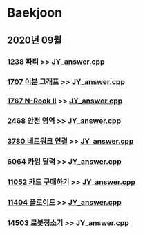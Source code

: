 # Baekjoon

## 2020년 09월

### [1238 파티](https://www.acmicpc.net/problem/1238) >> [JY_answer.cpp](JY_B1238.cpp)

### [1707 이분 그래프](https://www.acmicpc.net/problem/1707) >> [JY_answer.cpp](JY_B1707.cpp)


### [1767 N-Rook II](https://www.acmicpc.net/problem/1767) >> [JY_answer.cpp](JY_B1767.cpp)

### [2468 안전 영역](https://www.acmicpc.net/problem/2468) >> [JY_answer.cpp](JY_B2468.cpp)

### [3780 네트워크 연결](https://www.acmicpc.net/problem/3780) >> [JY_answer.cpp](JY_B3780.cpp)

### [6064 카잉 달력](https://www.acmicpc.net/problem/6064) >> [JY_answer.cpp](JY_B6064.cpp)

### [11052 카드 구매하기](https://www.acmicpc.net/problem/11052) >> [JY_answer.cpp](JY_B11052.cpp)

### [11404 플로이드](https://www.acmicpc.net/problem/11404) >> [JY_answer.cpp](JY_B11404.cpp)

### [14503 로봇청소기](https://www.acmicpc.net/problem/14503) >> [JY_answer.cpp](JY_B14503.cpp)
